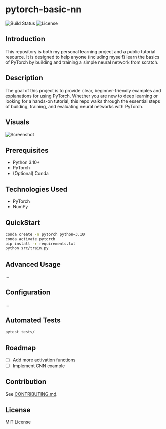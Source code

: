 # pytorch-basic-nn

![Build Status](https://img.shields.io/github/workflow/status/yourusername/pytorch-basic-nn/CI)
![License](https://img.shields.io/github/license/yourusername/pytorch-basic-nn)

## Introduction
This repository is both my personal learning project and a public tutorial resource. It is designed to help anyone (including myself) learn the basics of PyTorch by building and training a simple neural network from scratch.

## Description
The goal of this project is to provide clear, beginner-friendly examples and explanations for using PyTorch. Whether you are new to deep learning or looking for a hands-on tutorial, this repo walks through the essential steps of building, training, and evaluating neural networks with PyTorch.

## Visuals
![Screenshot](docs/screenshot.png)

## Prerequisites
- Python 3.10+
- PyTorch
- (Optional) Conda

## Technologies Used
- PyTorch
- NumPy

## QuickStart
```bash
conda create -n pytorch python=3.10
conda activate pytorch
pip install -r requirements.txt
python src/train.py
```

## Advanced Usage
...

## Configuration
...

## Automated Tests
```bash
pytest tests/
```

## Roadmap
- [ ] Add more activation functions
- [ ] Implement CNN example

## Contribution
See [CONTRIBUTING.md](CONTRIBUTING.md).

## License
MIT License